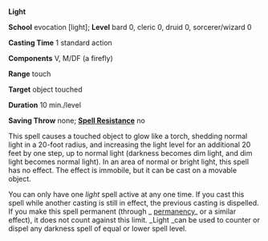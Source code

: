  **Light**

**School** evocation [light]; **Level** bard 0, cleric 0, druid 0, sorcerer/wizard 0

**Casting Time** 1 standard action

**Components** V, M/DF (a firefly)

**Range** touch

**Target** object touched

**Duration** 10 min./level

**Saving Throw** none; **[Spell Resistance](../glossary#_spell-resistance)** no

This spell causes a touched object to glow like a torch, shedding normal light in a 20-foot radius, and increasing the light level for an additional 20 feet by one step, up to normal light (darkness becomes dim light, and dim light becomes normal light). In an area of normal or bright light, this spell has no effect. The effect is immobile, but it can be cast on a movable object.

You can only have one _light_ spell active at any one time. If you cast this spell while another casting is still in effect, the previous casting is dispelled. If you make this spell permanent (through _ [permanency](permanency#_permanency)_ or a similar effect), it does not count against this limit. _Light _can be used to counter or dispel any darkness spell of equal or lower spell level.

